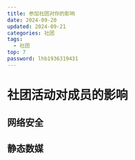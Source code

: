 ```yaml
---
title: 参加社团对你的影响
date: 2024-09-20
updated: 2024-09-21
categories: 社团
tags:
  - 社团
top: 7
password: lhb1936319431
---
```


# 社团活动对成员的影响

## 网络安全

## 静态数媒
